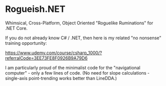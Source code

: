 # Rogueish.NET
Whimsical, Cross-Platform, Object Oriented "Roguelike Ruminations" for .NET Core.

If you do not already know C# / .NET, then here is my related "no nonsense" training opportunity:

https://www.udemy.com/course/csharp_1000/?referralCode=3EE73FE8F0926B9A79D6

I am particularly proud of the minimalist code for the "navigational computer" - only a few lines of code. (No need for slope calculations - single-axis point-trending works better than LineDDA.)
